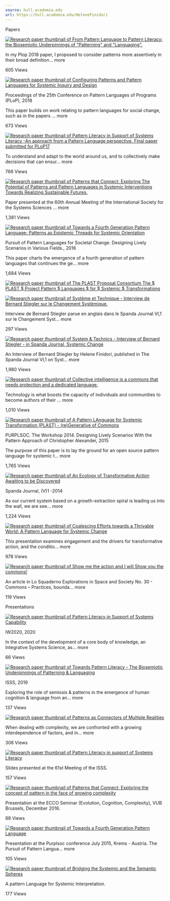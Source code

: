 ```yaml
---
source: hull.academia.edu
url: https://hull.academia.edu/HeleneFinidori
---
```


Papers

[![Research paper thumbnail of From Pattern Language to Pattern Literacy: the Biosemiotic Underpinnings of "Patterning" and "Languaging".](https://attachments.academia-assets.com/61081008/thumbnails/1.jpg)](https://www.academia.edu/40798252/From_Pattern_Language_to_Pattern_Literacy_the_Biosemiotic_Underpinnings_of_Patterning_and_Languaging_)

In my Plop 2018 paper, I proposed to consider patterns more assertively in their broad definition... more

605 Views

[![Research paper thumbnail of Configuring Patterns and Pattern Languages for Systemic Inquiry and Design](https://attachments.academia-assets.com/58189725/thumbnails/1.jpg)](https://www.academia.edu/38156104/Configuring_Patterns_and_Pattern_Languages_for_Systemic_Inquiry_and_Design)

Proceedings of the 25th Conference on Pattern Languages of Programs (PLoP), 2018

This paper builds on work relating to pattern languages for social change, such as in the papers ... more

673 Views

[![Research paper thumbnail of Pattern Literacy in Support of Systems Literacy -An approach from a Pattern Language perspective. Final paper submitted for PLoP17](https://attachments.academia-assets.com/55794776/thumbnails/1.jpg)](https://www.academia.edu/34875553/Pattern_Literacy_in_Support_of_Systems_Literacy_An_approach_from_a_Pattern_Language_perspective_Final_paper_submitted_for_PLoP17)

To understand and adapt to the world around us, and to collectively make decisions that can ensur... more

766 Views

[![Research paper thumbnail of Patterns that Connect:  Exploring The Potential of Patterns and Pattern Languages in Systemic Interventions Towards Realizing Sustainable Futures.](https://attachments.academia-assets.com/47723728/thumbnails/1.jpg)](https://www.academia.edu/27465412/Patterns_that_Connect_Exploring_The_Potential_of_Patterns_and_Pattern_Languages_in_Systemic_Interventions_Towards_Realizing_Sustainable_Futures)

Paper presented at the 60th Annual Meeting of the International Society for the Systems Sciences ... more

1,381 Views

[![Research paper thumbnail of Towards a Fourth Generation Pattern Language: Patterns as Epistemic Threads for Systemic Orientation](https://attachments.academia-assets.com/39570332/thumbnails/1.jpg)](https://www.academia.edu/17543428/Towards_a_Fourth_Generation_Pattern_Language_Patterns_as_Epistemic_Threads_for_Systemic_Orientation)

Pursuit of Pattern Languages for Societal Change. Designing Lively Scenarios in Various Fields., 2016

This paper charts the emergence of a fourth generation of pattern languages that continues the ge... more

1,684 Views

[![Research paper thumbnail of The PLAST Proposal Consortium The $ PLAST $ Project Pattern $ Languages $ for $ Systemic $ Transformations](https://attachments.academia-assets.com/76938501/thumbnails/1.jpg)](https://www.academia.edu/65257139/The_PLAST_Proposal_Consortium_The_PLAST_Project_Pattern_Languages_for_Systemic_Transformations)

[![Research paper thumbnail of Système et Technique - Interview de Bernard Stiegler sur le Changement Systémique.](https://attachments.academia-assets.com/38214015/thumbnails/1.jpg)](https://www.academia.edu/14141542/Syst%C3%A8me_et_Technique_Interview_de_Bernard_Stiegler_sur_le_Changement_Syst%C3%A9mique)

Interview de Bernard Stiegler parue en anglais dans le Spanda Journal VI,1 sur le Changement Syst... more

297 Views

[![Research paper thumbnail of System & Technics - Interview of Bernard Stiegler - in Spanda Journal, Systemic Change ](https://attachments.academia-assets.com/38207152/thumbnails/1.jpg)](https://www.academia.edu/14111807/System_and_Technics_Interview_of_Bernard_Stiegler_in_Spanda_Journal_Systemic_Change)

An Interview of Bernard Stiegler by Helene Finidori, published in The Spanda Journal VI,1 on Syst... more

1,980 Views

[![Research paper thumbnail of Collective intelligence is a commons that needs protection and a dedicated language.](https://attachments.academia-assets.com/36370619/thumbnails/1.jpg)](https://www.academia.edu/10292904/Collective_intelligence_is_a_commons_that_needs_protection_and_a_dedicated_language)

Technology is what boosts the capacity of individuals and communities to become authors of their ... more

1,010 Views

[![Research paper thumbnail of A Pattern LAnguage for Systemic Transformation (PLAST) - (re)Generative of Commons ](https://attachments.academia-assets.com/35426897/thumbnails/1.jpg)](https://www.academia.edu/9138366/A_Pattern_LAnguage_for_Systemic_Transformation_PLAST_re_Generative_of_Commons)

PURPLSOC. The Workshop 2014. Designing Lively Scenarios With the Pattern Approach of Christopher Alexander, 2015

The purpose of this paper is to lay the ground for an open source pattern language for systemic t... more

1,765 Views

[![Research paper thumbnail of An Ecology of Transformative Action Awaiting to be Discovered](https://attachments.academia-assets.com/33911143/thumbnails/1.jpg)](https://www.academia.edu/7304971/An_Ecology_of_Transformative_Action_Awaiting_to_be_Discovered)

Spanda Journal, (V)1 -2014

As our current system based on a growth-extraction spiral is leading us into the wall, we are see... more

1,224 Views

[![Research paper thumbnail of Coalescing Efforts towards a Thrivable World: A Pattern Language for Systemic Change ](https://attachments.academia-assets.com/33779644/thumbnails/1.jpg)](https://www.academia.edu/7143866/Coalescing_Efforts_towards_a_Thrivable_World_A_Pattern_Language_for_Systemic_Change)

This presentation examines engagement and the drivers for transformative action, and the conditio... more

978 Views

[![Research paper thumbnail of Show me the action and I will Show you the commons!](https://attachments.academia-assets.com/36374715/thumbnails/1.jpg)](https://www.academia.edu/10298613/Show_me_the_action_and_I_will_Show_you_the_commons_)

An article in Lo Squaderno Explorations in Space and Society No. 30 - Commons – Practices, bounda... more

119 Views

Presentations

[![Research paper thumbnail of Pattern Literacy in Support of Systems Capability](https://attachments.academia-assets.com/62236593/thumbnails/1.jpg)](https://www.academia.edu/42104635/Pattern_Literacy_in_Support_of_Systems_Capability)

IW2020, 2020

In the context of the development of a core body of knowledge, an Integrative Systems Science, as... more

66 Views

[![Research paper thumbnail of Towards Pattern Literacy - The Biosemiotic Underpinnings of Patterning & Languaging](https://attachments.academia-assets.com/59944931/thumbnails/1.jpg)](https://www.academia.edu/39759365/Towards_Pattern_Literacy_The_Biosemiotic_Underpinnings_of_Patterning_and_Languaging)

ISSS, 2019

Exploring the role of semiosis & patterns in the emergence of human cognition & language from an... more

137 Views

[![Research paper thumbnail of Patterns as Connectors of Multiple Realities](https://attachments.academia-assets.com/57672266/thumbnails/1.jpg)](https://www.academia.edu/37628809/Patterns_as_Connectors_of_Multiple_Realities)

When dealing with complexity, we are confronted with a growing interdependence of factors, and in... more

306 Views

[![Research paper thumbnail of Pattern Literacy in support of Systems Literacy](https://attachments.academia-assets.com/54604789/thumbnails/1.jpg)](https://www.academia.edu/34746566/Pattern_Literacy_in_support_of_Systems_Literacy)

Slides presented at the 61st Meeting of the ISSS.

157 Views

[![Research paper thumbnail of Patterns that Connect: Exploring the concept of pattern in the face of growing complexity](https://attachments.academia-assets.com/51438393/thumbnails/1.jpg)](https://www.academia.edu/31005602/Patterns_that_Connect_Exploring_the_concept_of_pattern_in_the_face_of_growing_complexity)

Presentation at the ECCO Seminar (Evolution, Cognition, Complexity), VUB Brussels, December 2016.

88 Views

[![Research paper thumbnail of Towards a Fourth Generation Pattern Language](https://attachments.academia-assets.com/51437745/thumbnails/1.jpg)](https://www.academia.edu/31004868/Towards_a_Fourth_Generation_Pattern_Language)

Presentation at the Purplsoc conference July 2015, Krems - Austria. The Pursuit of Pattern Langua... more

105 Views

[![Research paper thumbnail of Bridging the Systemic and the Semantic Spheres](https://attachments.academia-assets.com/36371214/thumbnails/1.jpg)](https://www.academia.edu/10293707/Bridging_the_Systemic_and_the_Semantic_Spheres)

A pattern Language for Systemic Interpretation.

177 Views
